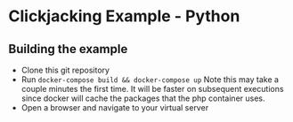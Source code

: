 # Clickjacking Example - Python

## Building the example

* Clone this git repository
* Run <code>docker-compose build && docker-compose up</code> Note this may take a couple minutes the first time. It will be faster on subsequent executions since docker will cache the packages that the php container uses.
* Open a browser and navigate to your virtual server

